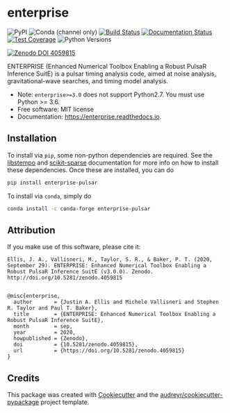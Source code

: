 # enterprise

![PyPI](https://img.shields.io/pypi/v/enterprise-pulsar)
![Conda (channel only)](https://img.shields.io/conda/vn/conda-forge/enterprise-pulsar)
[![Build Status](https://github.com/nanograv/enterprise/workflows/CI-Tests/badge.svg)](https://github.com/nanograv/enterprise/actions)
[![Documentation Status](https://readthedocs.org/projects/enterprise/badge/?version=latest)](https://enterprise.readthedocs.io/en/latest/?badge=latest)
[![Test Coverage](https://codecov.io/gh/nanograv/enterprise/branch/master/graph/badge.svg?token=YXSX3293VF)](https://codecov.io/gh/nanograv/enterprise)
![Python Versions](https://img.shields.io/badge/python-3.6%2C%203.7%2C%203.8%2C%203.9%203.10-blue.svg)

[![Zenodo DOI 4059815](https://zenodo.org/badge/DOI/10.5281/zenodo.4059815.svg)](https://doi.org/10.5281/zenodo.4059815)

ENTERPRISE (Enhanced Numerical Toolbox Enabling a Robust PulsaR
Inference SuitE) is a pulsar timing analysis code, aimed at noise
analysis, gravitational-wave searches, and timing model analysis.

-   Note: `enterprise>=3.0` does not support Python2.7. You must use
    Python \>= 3.6.
-   Free software: MIT license
-   Documentation: <https://enterprise.readthedocs.io>.

## Installation

To install via `pip`, some non-python dependencies are required. See the
[libstempo](https://github.com/vallis/libstempo#pip-install) and
[scikit-sparse](https://github.com/scikit-sparse/scikit-sparse#with-pip)
documentation for more info on how to install these dependencies. Once
these are installed, you can do

```bash
pip install enterprise-pulsar
```

To install via `conda`, simply do

```bash
conda install -c conda-forge enterprise-pulsar
```

## Attribution

If you make use of this software, please cite it:

    Ellis, J. A., Vallisneri, M., Taylor, S. R., & Baker, P. T. (2020, September 29). ENTERPRISE: Enhanced Numerical Toolbox Enabling a Robust PulsaR Inference SuitE (v3.0.0). Zenodo. http://doi.org/10.5281/zenodo.4059815


    @misc{enterprise,
      author       = {Justin A. Ellis and Michele Vallisneri and Stephen R. Taylor and Paul T. Baker},
      title        = {ENTERPRISE: Enhanced Numerical Toolbox Enabling a Robust PulsaR Inference SuitE},
      month        = sep,
      year         = 2020,
      howpublished = {Zenodo},
      doi          = {10.5281/zenodo.4059815},
      url          = {https://doi.org/10.5281/zenodo.4059815}
    }

## Credits

This package was created with
[Cookiecutter](https://github.com/audreyr/cookiecutter) and the
[audreyr/cookiecutter-pypackage](https://github.com/audreyr/cookiecutter-pypackage)
project template.
